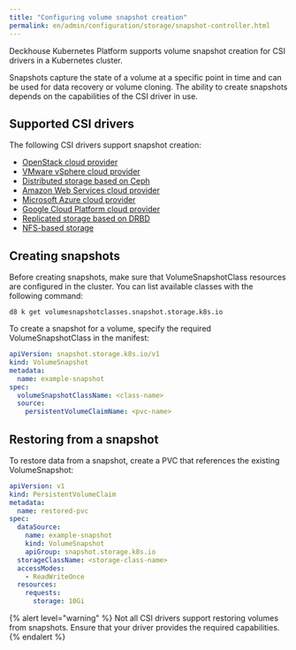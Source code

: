 ```yaml
---
title: "Configuring volume snapshot creation"
permalink: en/admin/configuration/storage/snapshot-controller.html
---
```


Deckhouse Kubernetes Platform supports volume snapshot creation for CSI drivers in a Kubernetes cluster.

Snapshots capture the state of a volume at a specific point in time and can be used for data recovery or volume cloning. The ability to create snapshots depends on the capabilities of the CSI driver in use.

## Supported CSI drivers

The following CSI drivers support snapshot creation:

- [OpenStack cloud provider](/modules/cloud-provider-openstack/)
- [VMware vSphere cloud provider](/modules/cloud-provider-vsphere/)
- [Distributed storage based on Ceph](../storage/external/ceph.html)
- [Amazon Web Services cloud provider](/modules/cloud-provider-aws/)
- [Microsoft Azure cloud provider](/modules/cloud-provider-azure/)
- [Google Cloud Platform cloud provider](/modules/cloud-provider-gcp/)
- [Replicated storage based on DRBD](../storage/sds/lvm-replicated.html)
- [NFS-based storage](../storage/external/nfs.html)

## Creating snapshots

Before creating snapshots, make sure that VolumeSnapshotClass resources are configured in the cluster. You can list available classes with the following command:

```shell
d8 k get volumesnapshotclasses.snapshot.storage.k8s.io
```

To create a snapshot for a volume, specify the required VolumeSnapshotClass in the manifest:

```yaml
apiVersion: snapshot.storage.k8s.io/v1
kind: VolumeSnapshot
metadata:
  name: example-snapshot
spec:
  volumeSnapshotClassName: <class-name>
  source:
    persistentVolumeClaimName: <pvc-name>
```

## Restoring from a snapshot

To restore data from a snapshot, create a PVC that references the existing VolumeSnapshot:

```yaml
apiVersion: v1
kind: PersistentVolumeClaim
metadata:
  name: restored-pvc
spec:
  dataSource:
    name: example-snapshot
    kind: VolumeSnapshot
    apiGroup: snapshot.storage.k8s.io
  storageClassName: <storage-class-name>
  accessModes:
    - ReadWriteOnce
  resources:
    requests:
      storage: 10Gi
```

{% alert level="warning" %}
Not all CSI drivers support restoring volumes from snapshots. Ensure that your driver provides the required capabilities.
{% endalert %}
